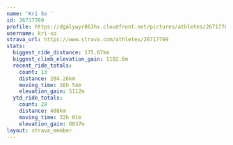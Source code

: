 ```yaml
---
name: 'Kri So '
id: 26717769
profile: https://dgalywyr863hv.cloudfront.net/pictures/athletes/26717769/7761026/14/large.jpg
username: kri-so
strava_url: https://www.strava.com/athletes/26717769
stats:
  biggest_ride_distance: 175.67km
  biggest_climb_elevation_gain: 1102.6m
  recent_ride_totals:
    count: 13
    distance: 284.26km
    moving_time: 16h 54m
    elevation_gain: 5112m
  ytd_ride_totals:
    count: 28
    distance: 488km
    moving_time: 32h 01m
    elevation_gain: 8037m
layout: strava_member
--- 
```

